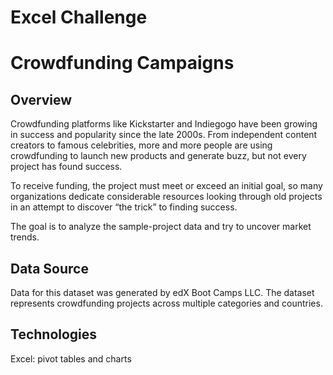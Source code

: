 # Excel Challenge
# **Crowdfunding Campaigns** 
## Overview
Crowdfunding platforms like Kickstarter and Indiegogo have been growing in success and popularity since the late 2000s. From independent content creators to famous celebrities, more and more people are using crowdfunding to launch new products and generate buzz, but not every project has found success.

To receive funding, the project must meet or exceed an initial goal, so many organizations dedicate considerable resources looking through old projects in an attempt to discover “the trick” to finding success.

The goal is to analyze the sample-project data and try to uncover market trends.

## Data Source
Data for this dataset was generated by edX Boot Camps LLC. The dataset represents crowdfunding projects across multiple categories and countries.

## Technologies 
Excel: pivot tables and charts